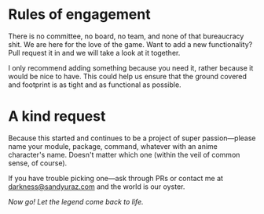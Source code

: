 # Rules of engagement

There is no committee, no board, no team, and none of that bureaucracy shit.
We are here for the love of the game. Want to add a new functionality? Pull
request it in and we will take a look at it together.

I only recommend adding something because you need it, rather because it would
be nice to have. This could help us ensure that the ground covered and footprint
is as tight and as functional as possible.

# A kind request

Because this started and continues to be a project of super passion—please name
your module, package, command, whatever with an anime character's name. Doesn't
matter which one (within the veil of common sense, of course).

If you have trouble picking one—ask through PRs or contact me at darkness@sandyuraz.com
and the world is our oyster.

*Now go! Let the legend come back to life.*
